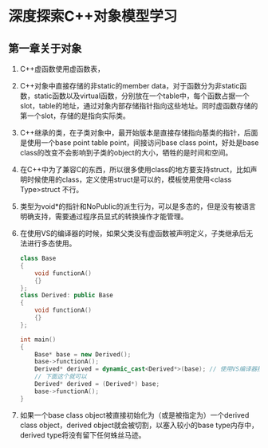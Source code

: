 # 深度探索C++对象模型学习

## 第一章关于对象

1. C++虚函数使用虚函数表，

2. C++对象中直接存储的非static的member data，对于函数分为非static函数，static函数以及virtual函数，分别放在一个table中，每个函数占据一个slot，table的地址，通过对象内部存储指针指向这些地址。同时虚函数存储的第一个slot，存储的是指向实际类。

3. C++继承的类，在子类对象中，最开始版本是直接存储指向基类的指针，后面是使用一个base point table point，间接访问base class point，好处是base class的改变不会影响到子类的object的大小，牺牲的是时间和空间。

4. 在C++中为了兼容C的东西，所以很多使用class的地方要支持struct，比如声明时候使用的class，定义使用struct是可以的，模板使用使用\<class Type\>struct 不行。

5. 类型为void*的指针和NoPublic的派生行为，可以是多态的，但是没有被语言明确支持，需要通过程序员显式的转换操作才能管理。

6. 在使用VS的编译器的时候，如果父类没有虚函数被声明定义，子类继承后无法进行多态使用。

   ```c++
   class Base
   {
       void functionA()
       {}
   };
   class Derived: public Base
   {
       void functionA()
       {}
   };
   
   int main()
   {
       Base* base = new Derived();
       base->functionA();
       Derived* derived = dynamic_cast<Derived*>(base); // 使用VS编译器报错，没有动态绑定，但是只要Base内有定义了virtual的函数，就可以了。原理暂时不晓得。dynamic_cast这个有关系：dynamic_cast要求基类至少含有一个函数virtual函数
       // 下面这个就可以
       Derived* derived = (Derived*) base;
       base->functionA();	
   }
   
   
   ```

7. 如果一个base class object被直接初始化为（或是被指定为）一个derived class object，derived object就会被切割，以塞入较小的base type内存中，derived type将没有留下任何蛛丝马迹。

